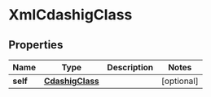 

# XmlCdashigClass


## Properties

Name | Type | Description | Notes
------------ | ------------- | ------------- | -------------
**self** | [**CdashigClass**](CdashigClass.md) |  |  [optional]



